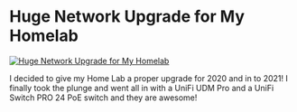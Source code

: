 # Huge Network Upgrade for My Homelab

[![Huge Network Upgrade for My Homelab](http://img.youtube.com/vi/sWvEiVM9Yfw/0.jpg)](https://www.youtube.com/watch?v=sWvEiVM9Yfw "Huge Network Upgrade for My Homelab")


I decided to give my Home Lab a proper upgrade for 2020 and in to 2021!  I finally took the plunge and went all in with a UniFi UDM Pro and a UniFi Switch PRO 24 PoE switch and they are awesome!
